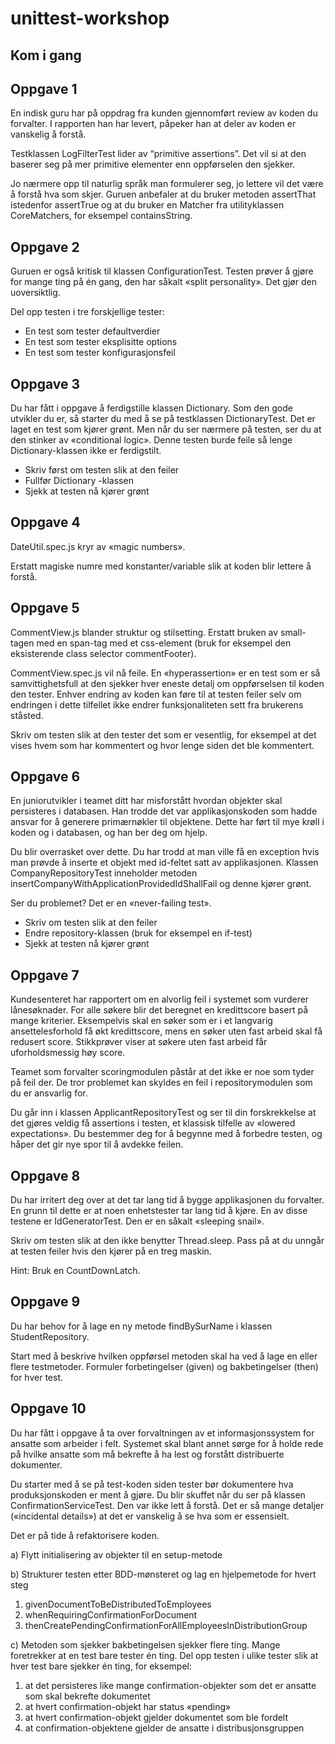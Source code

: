 # unittest-workshop #

## Kom i gang ##

## Oppgave 1 ##

En indisk guru har på oppdrag fra kunden gjennomført review av koden du forvalter. I rapporten han har levert, påpeker han at deler av koden er vanskelig å forstå.

Testklassen LogFilterTest lider av “primitive assertions”. Det vil si at den baserer seg på mer primitive elementer enn oppførselen den sjekker.

Jo nærmere opp til naturlig språk man formulerer seg, jo lettere vil det være å forstå hva som skjer. Guruen anbefaler at du bruker metoden assertThat istedenfor assertTrue og at du bruker en Matcher fra utilityklassen CoreMatchers, for eksempel containsString.

## Oppgave 2 ##

Guruen er også kritisk til klassen ConfigurationTest. Testen prøver å gjøre for mange ting på én gang, den har såkalt «split personality».  Det gjør den uoversiktlig.

Del opp testen i tre forskjellige tester:

*	En test som tester defaultverdier
*	En test som tester eksplisitte options
*	En test som tester konfigurasjonsfeil

## Oppgave 3 ##

Du har fått i oppgave å ferdigstille klassen Dictionary. Som den gode utvikler du er, så starter du med å se på testklassen DictionaryTest. Det er laget en test som kjører grønt. Men når du ser nærmere på testen, ser du at den stinker av «conditional logic». Denne testen burde feile så lenge Dictionary-klassen ikke er ferdigstilt.

*	Skriv først om testen slik at den feiler
*	Fullfør Dictionary -klassen
*	Sjekk at testen nå kjører grønt


## Oppgave 4 ##

DateUtil.spec.js kryr av «magic numbers».

Erstatt magiske numre med konstanter/variable slik at koden blir lettere å forstå.

## Oppgave 5 ##

CommentView.js blander struktur og stilsetting. Erstatt bruken av small-tagen med en span-tag med et css-element (bruk for eksempel den eksisterende class selector commentFooter).

CommentView.spec.js vil nå feile. En «hyperassertion» er en test som er så samvittighetsfull at den sjekker hver eneste detalj om oppførselsen til koden den tester. Enhver endring av koden kan føre til at testen feiler selv om endringen i dette tilfellet ikke endrer funksjonaliteten sett fra brukerens ståsted.

Skriv om testen slik at den tester det som er vesentlig, for eksempel at det vises hvem som har kommentert og hvor lenge siden det ble kommentert.

## Oppgave 6 ##

En juniorutvikler i teamet ditt har misforstått hvordan objekter skal persisteres i databasen. Han trodde det var applikasjonskoden som hadde ansvar for å generere primærnøkler til objektene. Dette har ført til mye krøll i koden og i databasen, og han ber deg om hjelp.

Du blir overrasket over dette. Du har trodd at man ville få en exception hvis man prøvde å inserte et objekt med id-feltet satt av applikasjonen. Klassen CompanyRepositoryTest inneholder metoden insertCompanyWithApplicationProvidedIdShallFail og denne kjører grønt.

Ser du problemet? Det er en «never-failing test».

*	Skriv om testen slik at den feiler
*	Endre repository-klassen (bruk for eksempel en if-test)
*	Sjekk at testen nå kjører grønt


## Oppgave 7 ##

Kundesenteret har rapportert om en alvorlig feil i systemet som vurderer lånesøknader. For alle søkere blir det beregnet en kredittscore basert på mange kriterier. Eksempelvis skal en søker som er i et langvarig ansettelesforhold få økt kredittscore, mens en søker uten fast arbeid skal få redusert score. Stikkprøver viser at søkere uten fast arbeid får uforholdsmessig høy score.

Teamet som forvalter scoringmodulen påstår at det ikke er noe som tyder på feil der. De tror problemet kan skyldes en feil i repositorymodulen som du er ansvarlig for.

Du går inn i klassen ApplicantRepositoryTest og ser til din forskrekkelse at det gjøres veldig få assertions i testen, et klassisk tilfelle av «lowered expectations». Du bestemmer deg for å begynne med å forbedre testen, og håper det gir nye spor til å avdekke feilen.


## Oppgave 8 ##

Du har irritert deg over at det tar lang tid å bygge applikasjonen du forvalter. En grunn til dette er at noen enhetstester tar lang tid å kjøre. En av disse testene er IdGeneratorTest. Den er en såkalt «sleeping snail».

Skriv om testen slik at den ikke benytter Thread.sleep. Pass på at du unngår at testen feiler hvis den kjører på en treg maskin.

Hint: Bruk en CountDownLatch.


## Oppgave 9 ##

Du har behov for å lage en ny metode findBySurName i klassen StudentRepository.

Start med å beskrive hvilken oppførsel metoden skal ha ved å lage en eller flere testmetoder. Formuler forbetingelser (given) og bakbetingelser (then) for hver test.

## Oppgave 10 ##

Du har fått i oppgave å ta over forvaltningen av et informasjonssystem for ansatte som arbeider i felt. Systemet skal blant annet sørge for å holde rede på hvilke ansatte som må bekrefte å ha lest og forstått distribuerte dokumenter.

Du starter med å se på test-koden siden tester bør dokumentere hva produksjonskoden er ment å gjøre. Du blir skuffet når du ser på klassen ConfirmationServiceTest. Den var ikke lett å forstå. Det er så mange detaljer («incidental details») at det er vanskelig å se hva som er essensielt.

Det er på tide å refaktorisere koden.

a)	Flytt initialisering av objekter til en setup-metode

b)	Strukturer testen etter BDD-mønsteret og lag en hjelpemetode for hvert steg

1.	givenDocumentToBeDistributedToEmployees
2.	whenRequiringConfirmationForDocument
3.	thenCreatePendingConfirmationForAllEmployeesInDistributionGroup

c)	Metoden som sjekker bakbetingelsen sjekker flere ting. Mange foretrekker at en test bare tester én ting. Del opp testen i ulike tester slik at hver test bare sjekker én ting, for eksempel:

1.	at det persisteres like mange confirmation-objekter som det er ansatte som skal bekrefte dokumentet
2.	at hvert confirmation-objekt har status «pending»
3.	at hvert confirmation-objekt gjelder dokumentet som ble fordelt
4.	at confirmation-objektene gjelder de ansatte i distribusjonsgruppen

